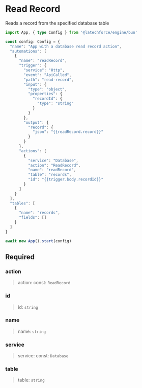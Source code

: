 # Read Record

Reads a record from the specified database table

```ts
import App, { type Config } from '@latechforce/engine/bun'

const config: Config = {
  "name": "App with a database read record action",
  "automations": [
    {
      "name": "readRecord",
      "trigger": {
        "service": "Http",
        "event": "ApiCalled",
        "path": "read-record",
        "input": {
          "type": "object",
          "properties": {
            "recordId": {
              "type": "string"
            }
          }
        },
        "output": {
          "record": {
            "json": "{{readRecord.record}}"
          }
        }
      },
      "actions": [
        {
          "service": "Database",
          "action": "ReadRecord",
          "name": "readRecord",
          "table": "records",
          "id": "{{trigger.body.recordId}}"
        }
      ]
    }
  ],
  "tables": [
    {
      "name": "records",
      "fields": []
    }
  ]
}

await new App().start(config)
```
## Required

### action

>action: const: `ReadRecord`

### id

>id: `string`

### name

>name: `string`

### service

>service: const: `Database`

### table

>table: `string`

